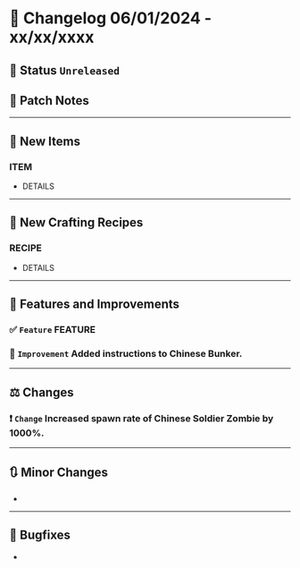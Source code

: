 # :bookmark_tabs:  Changelog 06/01/2024 - xx/xx/xxxx

## :red_circle: Status `Unreleased`
<!-- ## :green_circle: Status `Released` -->

## :speech_balloon: Patch Notes

________

## :gun: New Items

### ITEM
- DETAILS

________

## :thread: New Crafting Recipes

### RECIPE
- DETAILS

________

## :loudspeaker: Features and Improvements


### :white_check_mark: `Feature` FEATURE

### :arrow_up_small: `Improvement` Added instructions to Chinese Bunker.

________

## :balance_scale: Changes

### :exclamation: `Change` Increased spawn rate of Chinese Soldier Zombie by 1000%.

________

## :arrows_clockwise: Minor Changes
-

________

## :bug: Bugfixes
- 
